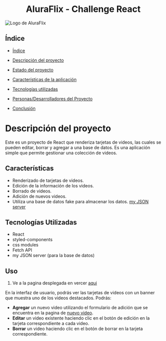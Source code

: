 <h1 align="center">AluraFlix - Challenge React</h1>

![Logo de AluraFlix](https://raw.githubusercontent.com/EdwardbotA/aluraFlix-challenge/main/src/pages/BasePage/Logo.png)

## Índice

- [Índice](#índice)

- [Descripción del proyecto](#descripción-del-proyecto)

- [Estado del proyecto](#Estado-del-proyecto)

- [Características de la aplicación](#características)

- [Tecnologías utilizadas](#tecnologías-utilizadas)

- [Personas/Desarrolladores del Proyecto](#Personas/Desarrolladores-del-Proyecto)

- [Conclusión](#conclusión)

# Descripción del proyecto

Este es un proyecto de React que renderiza tarjetas de videos, las cuales se pueden editar, borrar y agregar a una base de datos. Es una aplicación simple que permite gestionar una colección de videos.

## Características

- Renderizado de tarjetas de videos.
- Edición de la información de los videos.
- Borrado de videos.
- Adición de nuevos videos.
- Utiliza una base de datos fake para almacenar los datos. [my JSON server](https://my-json-server.typicode.com/)

## Tecnologías Utilizadas

- React
- styled-components
- css modules
- Fetch API
- my JSON server (para la base de datos)

## Uso

1. Ve a la pagina desplegada en vercer [aqui](https://alura-flix-chalenge.vercel.app/)

En la interfaz de usuario, podrás ver las tarjetas de videos con un banner que muestra uno de los videos destacados. Podrás:

- **Agregar** un nuevo video utilizando el formulario de adición que se encuentra en la pagina de [nuevo video](https://alura-flix-chalenge.vercel.app/add).
- **Editar** un video existente haciendo clic en el botón de edición en la tarjeta correspondiente a cada video.
- **Borrar** un video haciendo clic en el botón de borrar en la tarjeta correspondiente.
